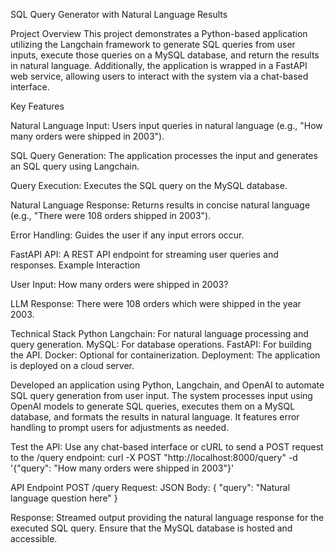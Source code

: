 SQL Query Generator with Natural Language Results

Project Overview
This project demonstrates a Python-based application utilizing the Langchain framework to generate SQL queries from user inputs, execute those queries on a MySQL database, and return the results in natural language. Additionally, the application is wrapped in a FastAPI web service, allowing users to interact with the system via a chat-based interface.

Key Features

Natural Language Input: Users input queries in natural language (e.g., "How many orders were shipped in 2003").

SQL Query Generation: The application processes the input and generates an SQL query using Langchain.

Query Execution: Executes the SQL query on the MySQL database.

Natural Language Response: Returns results in concise natural language (e.g., "There were 108 orders shipped in 2003").

Error Handling: Guides the user if any input errors occur.

FastAPI API: A REST API endpoint for streaming user queries and responses.
Example Interaction

User Input:
How many orders were shipped in 2003?

LLM Response:
There were 108 orders which were shipped in the year 2003.

Technical Stack
Python
Langchain: For natural language processing and query generation.
MySQL: For database operations.
FastAPI: For building the API.
Docker: Optional for containerization.
Deployment: The application is deployed on a cloud server.


Developed an application using Python, Langchain, and OpenAI to automate SQL query generation from user input. 
The system processes input using OpenAI models to generate SQL queries, executes them on a MySQL database, and formats the results in natural language.
It features error handling to prompt users for adjustments as needed.

Test the API:
Use any chat-based interface or cURL to send a POST request to the /query endpoint:
curl -X POST "http://localhost:8000/query" -d '{"query": "How many orders were shipped in 2003"}'

API Endpoint
POST /query
Request:
JSON Body: { "query": "Natural language question here" }

Response:
Streamed output providing the natural language response for the executed SQL query.
Ensure that the MySQL database is hosted and accessible.
